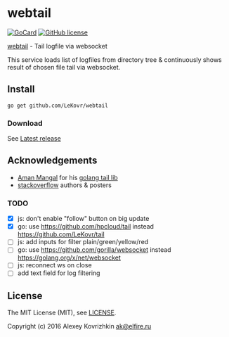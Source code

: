 
webtail
=======

[![GoCard][1]][2]
[![GitHub license][3]][4]

[1]: https://goreportcard.com/badge/LeKovr/webtail
[2]: https://goreportcard.com/report/github.com/LeKovr/webtail
[3]: https://img.shields.io/badge/license-MIT-blue.svg
[4]: LICENSE

[webtail](https://github.com/LeKovr/webtail) - Tail logfile via websocket

This service loads list of logfiles from directory tree & continuously shows result of chosen file tail via websocket.

Install
-------

```
go get github.com/LeKovr/webtail
```

### Download

See [Latest release](https://github.com/LeKovr/webtail/releases/latest)

Acknowledgements
----------------
* [Aman Mangal](https://github.com/mangalaman93) for his [golang tail lib](https://github.com/mangalaman93/tail)
* [stackoverflow](http://stackoverflow.com) authors & posters

### TODO

* [x] js: don't enable "follow" button on big update
* [x] go: use https://github.com/hpcloud/tail instead https://github.com/LeKovr/tail
* [ ] js: add inputs for filter plain/green/yellow/red
* [ ] go: use https://github.com/gorilla/websocket instead https://golang.org/x/net/websocket
* [ ] js: reconnect ws on close
* [ ] add text field for log filtering

License
-------

The MIT License (MIT), see [LICENSE](LICENSE).

Copyright (c) 2016 Alexey Kovrizhkin ak@elfire.ru
